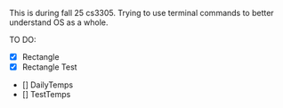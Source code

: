 This is during fall 25 cs3305. Trying to use terminal commands to better understand OS as a whole. 

TO DO:
- [x] Rectangle
- [x] Rectangle Test
- [] DailyTemps
- [] TestTemps

